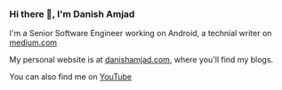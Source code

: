 ### Hi there 👋, I'm Danish Amjad

I'm a Senior Software Engineer working on Android, a technial writer on [medium.com](https://medium.com/@DaniAmjad)

My personal website is at [danishamjad.com](https://danishamjad12.github.io), where you'll find my blogs.

You can also find me on [YouTube](https://www.youtube.com/channel/UC06GphxCS1gzZhdT9dn6kQA?view_as=subscriber)


<!--
**DanishAmjad12/DanishAmjad12** is a ✨ _special_ ✨ repository because its `README.md` (this file) appears on your GitHub profile.

Here are some ideas to get you started:

- 🔭 I’m currently working on ...
- 🌱 I’m currently learning ...
- 👯 I’m looking to collaborate on ...
- 🤔 I’m looking for help with ...
- 💬 Ask me about ...
- 📫 How to reach me: ...
- 😄 Pronouns: ...
- ⚡ Fun fact: ...
-->
